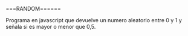 ===RANDOM======

Programa en javascript que devuelve un numero aleatorio entre 0 y 1 y señala si
es mayor o menor que 0,5.
